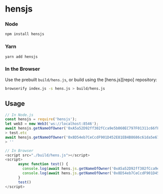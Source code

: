 # hensjs

### Node

```bash
npm install hensjs
```

### Yarn

```bash
yarn add hensjs
```

### In the Browser

Use the prebuilt `build/hens.js`, or
build using the [hens.js][repo] repository:

```bash
browserify index.js -s hens.js > build/hens.js
```

## Usage

```js
// In Node.js
const hensjs = require('hensjs');
let web3 = new Web3('ws://localhost:8546');
await hensjs.getNameOfOwner('0xA5a52D92ff302fCca9e5b060EC797F01311c66fF')
> test.etc
await hensjs.getNameOfOwner('0x8D54eb7CeCcdF901D452E81EB4B8686c61da5e67')
> ''
```


```js
// In Browser
<script src="./build/hens.js"></script>
<script>
      async function test() {
        console.log(await hens.js.getNameOfOwner('0xA5a52D92ff302fCca9e5b060EC797F01311c66fF'))
        console.log(await hens.js.getNameOfOwner('0x8D54eb7CeCcdF901D452E81EB4B8686c61da5e67'))
      }
      test()
</script>
```
